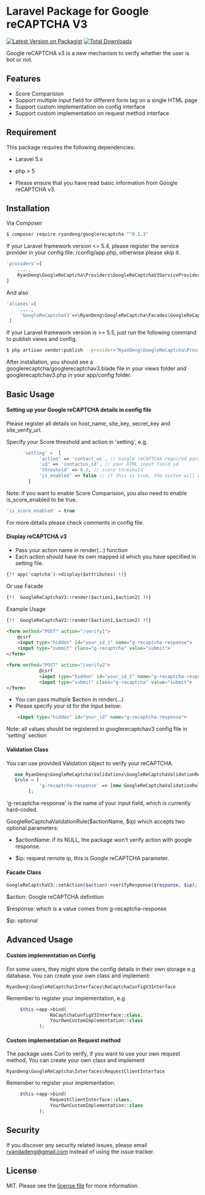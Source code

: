 # Laravel Package for Google reCAPTCHA V3

[![Latest Version on Packagist][ico-version]][link-packagist]
[![Total Downloads][ico-downloads]][link-downloads]

Google reCAPTCHA v3 is a new mechanism to verify whether the user is bot or not.

## Features

- Score Comparision
- Support multiple input field for different form tag on a single HTML page
- Support custom implementation on config interface
- Support custom implementation on request method interface 

## Requirement

This package requires the following dependencies:

- Laravel 5.x

- php > 5

- Please ensure that you have read basic information from Google reCAPTCHA v3.

## Installation


Via Composer

``` sh
$ composer require ryandeng/googlerecaptcha "^0.1.3"
```

If your Laravel framework version <= 5.4, please register the service provider in your config file: /config/app.php, otherwise please skip it.


``` php
'providers'=[
    ....,
    RyanDeng\GoogleReCaptcha\Providers\GoogleReCaptchaV3ServiceProvider::class
]
```

And also
``` php
'aliases'=[
     ....,
     'GoogleReCaptchaV3'=>\RyanDeng\GoogleReCaptcha\Facades\GoogleReCaptchaV3::class
 ]
```


If your Laravel framework version is >= 5.5, just run the following command to publish views and config.
```sh 
$ php artisan vendor:publish --provider="RyanDeng\GoogleReCaptcha\Providers\GoogleReCaptchaV3ServiceProvider"
```

After installation, you should see a googlerecaptcha/googlerecaptchav3.blade file in your views folder and googlerecaptchav3.php in your app/config folder.

## Basic Usage
#### Setting up your Google reCAPTCHA details in config file

Please register all details on host_name, site_key, secret_key and site_verify_url.

Specify your Score threshold and action in 'setting', e.g.
``` php
      'setting' =  [
            'action' => 'contact_us', // Google reCAPTCHA required paramater
            'id' => 'contactus_id', // your HTML input field id
            'threshold' => 0.2, // score threshold
            'is_enabled' => false // if this is true, the system will do score comparsion against your threshold for the action
        ]
```        
Note: if you want to enable Score Comparision, you also need to enable is_score_enabled to be true.
``` php
'is_score_enabled' = true
```   

For more details please check comments in config file.

#### Display reCAPTCHA v3

- Pass your action name in render(...) function
- Each action should have its own mapped id which you have specified in setting file.

``` html  
{!! app('captcha')->display($attributes) !!}
```

Or use Facade
``` html  
{!!  GoogleReCaptchaV3::render($action1,$action2) !!}
```

Example Usage

``` html  
{!!  GoogleReCaptchaV3::render($action1,$action2) !!}

<form method="POST" action="/verify1">
    @csrf
    <input type="hidden" id="your_id_1" name="g-recaptcha-response">
    <input type="submit" class="g-recaptcha" value="submit">
</form>

<form method="POST" action="/verify2">
            @csrf
            <input type="hidden" id="your_id_2" name="g-recaptcha-response">
            <input type="submit" class="g-recaptcha" value="submit">
</form>
```


-   You can pass multiple $action in render(...)     
-   Please specify your id for the input below:

``` html
    <input type="hidden" id="your_id" name="g-recaptcha-response">
```
Note: all values should be registered in googlerecaptchav3 config file in 'setting' section

   
#### Validation Class
   
   You can use provided Validation object to verify your reCAPTCHA.
      
``` php
   use RyanDeng\GoogleReCaptcha\Validations\GoogleReCaptchaValidationRule
   $rule = [
            'g-recaptcha-response' => [new GoogleReCaptchaValidationRule('action_name',$ip)]
        ];
```

   'g-recaptcha-response' is the name of your input field, which is currently hard-coded.
   
   GoogleReCaptchaValidationRule($actionName, $ip) which accepts two optional parameters:
   -  $actionName: if its NULL, the package won't verify action with google response.
   
   -  $ip: request remote ip, this is Google reCAPTCHA parameter.
   

#### Facade Class


``` php
GoogleReCaptchaV3::setAction($action)->verifyResponse($response, $ip);
```

$action: Google reCAPTCHA definition

$response: which is a value comes from g-recaptcha-response

$ip: optional

## Advanced Usage

#### Custom implementation on Config
    
For some users, they might store the config details in their own storage e.g database. You can create your own class and implement:

```
RyanDeng\GoogleReCaptcha\Interfaces\ReCaptchaConfigV3Interface
```

Remember to register your implementation, e.g.

``` php
     $this->app->bind(
                ReCaptchaConfigV3Interface::class,
                YourOwnCustomImplementation::class
            );
```

#### Custom implementation on Request method

The package uses Curl to verify, if you want to use your own request method, You can create your own class and implement 
```
RyanDeng\GoogleReCaptcha\Interfaces\RequestClientInterface
```

Remember to register your implementation.
``` php
     $this->app->bind(
                RequestClientInterface::class,
                YourOwnCustomImplementation::class
            );
```

## Security

If you discover any security related issues, please email ryandadeng@gmail.com instead of using the issue tracker.


## License

MIT. Please see the [license file](license.md) for more information.

[ico-version]: https://img.shields.io/packagist/v/ryandeng/googlerecaptcha.svg?style=flat-square
[ico-downloads]: https://img.shields.io/packagist/dt/ryandeng/googlerecaptcha.svg?style=flat-square
[ico-travis]: https://img.shields.io/travis/ryandeng/googlerecaptcha/master.svg?style=flat-square
[ico-styleci]: https://styleci.io/repos/12345678/shield

[link-packagist]: https://packagist.org/packages/ryandeng/googlerecaptcha
[link-downloads]: https://packagist.org/packages/ryandeng/googlerecaptcha
[link-author]: https://github.com/ryandadeng
